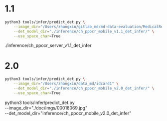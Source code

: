 




# 1.1

```bash
python3 tools/infer/predict_det.py \
    --image_dir="/Users/zhangxin/gitlab_md/md-data-evaluation/MedicalRecord/bingli0819/imgs" \
    --det_model_dir="./inference/ch_ppocr_mobile_v1.1_det_infer/" \
    --use_space_char=True
```


./inference/ch_ppocr_server_v1.1_det_infer

# 2.0
```bash
python3 tools/infer/predict_det.py \
    --image_dir="/Users/zhangxin/data_md/idcard1" \
    --det_model_dir="./inference/ch_ppocr_mobile_v2.0_det_infer/" \
    --use_space_char=True
```

python3 tools/infer/predict_det.py \
    --image_dir="./doc/imgs/00018069.jpg" \
    --det_model_dir="inference/ch_ppocr_mobile_v2.0_det_infer"




